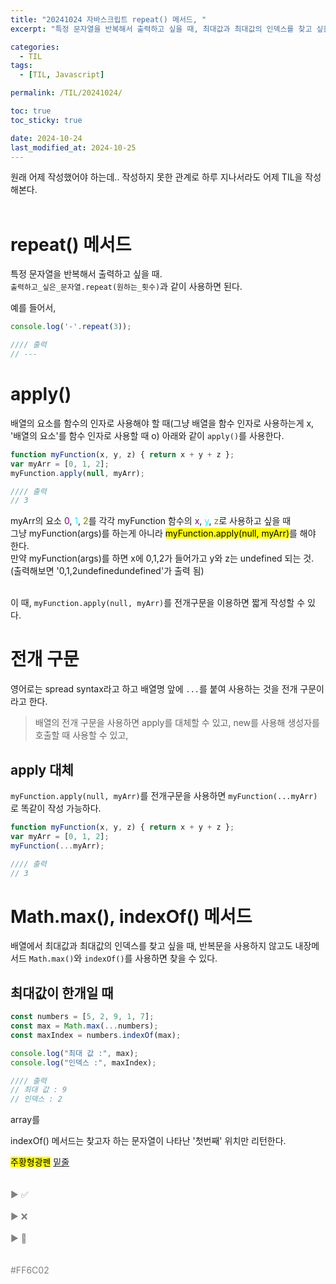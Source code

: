 ```yaml
---
title: "20241024 자바스크립트 repeat() 메서드, "
excerpt: "특정 문자열을 반복해서 출력하고 싶을 때, 최대값과 최대값의 인덱스를 찾고 싶을 때"

categories:
  - TIL
tags:
  - [TIL, Javascript]

permalink: /TIL/20241024/

toc: true
toc_sticky: true

date: 2024-10-24
last_modified_at: 2024-10-25
---
```


원래 어제 작성했어야 하는데.. 작성하지 못한 관계로 하루 지나서라도 어제 TIL을 작성해본다.<br><br>

# repeat() 메서드
특정 문자열을 반복해서 출력하고 싶을 때.<br>
```출력하고_싶은_문자열.repeat(원하는_횟수)```과 같이 사용하면 된다. <br>

예를 들어서,
```javascript
console.log('-'.repeat(3));

//// 출력
// ---
```
# apply()
배열의 요소를 함수의 인자로 사용해야 할 때(그냥 배열을 함수 인자로 사용하는게 x, '배열의 요소'를 함수 인자로 사용할 때 o) 아래와 같이 ```apply()```를 사용한다.<br>
```javascript
function myFunction(x, y, z) { return x + y + z };
var myArr = [0, 1, 2];
myFunction.apply(null, myArr);

//// 출력
// 3
```
myArr의 요소 <span style="color:purple">0</span>, <span style="color:aqua">1</span>, <span style="color:olive">2</span>를 
각각 myFunction 함수의 <span style="color:purple">x</span>, <span style="color:aqua">y</span>, <span style="color:olive">z</span>로 사용하고 싶을 때 <br>
그냥 myFunction(args)를 하는게 아니라 <mark>myFunction.apply(null, myArr)</mark>를 해야 한다.<br>
만약 myFunction(args)를 하면 x에 0,1,2가 들어가고 y와 z는 undefined 되는 것. (출력해보면 '0,1,2undefinedundefined'가 출력 됨)<br><br>


이 때, ```myFunction.apply(null, myArr)```를 전개구문을 이용하면 짧게 작성할 수 있다.<br>

# 전개 구문
영어로는 spread syntax라고 하고 배열명 앞에 ```...```를 붙여 사용하는 것을 전개 구문이라고 한다.<br>
> 배열의 
전개 구문을 사용하면 apply를 대체할 수 있고, new를 사용해 생성자를 호출할 때 사용할 수 있고, 

## apply 대체
```myFunction.apply(null, myArr)```를 전개구문을 사용하면 ```myFunction(...myArr)```로 똑같이 작성 가능하다.<br>

```javascript
function myFunction(x, y, z) { return x + y + z };
var myArr = [0, 1, 2];
myFunction(...myArr);

//// 출력
// 3
```




# Math.max(), indexOf() 메서드
배열에서 최대값과 최대값의 인덱스를 찾고 싶을 때, 반복문을 사용하지 않고도 내장메서드 ```Math.max()```와 ```indexOf()```를 사용하면 찾을 수 있다.<br>

## 최대값이 한개일 때
```javascript
const numbers = [5, 2, 9, 1, 7];
const max = Math.max(...numbers);
const maxIndex = numbers.indexOf(max);

console.log("최대 값 :", max);
console.log("인덱스 :", maxIndex);

//// 출력
// 최대 값 : 9
// 인덱스 : 2
```
array를 

indexOf() 메서드는 찾고자 하는 문자열이 나타난 '첫번째' 위치만 리턴한다.






<mark>주황형광펜</mark>
<ins>밑줄</ins>
<br>
<br><br>
<span style="color:gray">▶ ✅ <span><br><br>
<span style="color:gray">▶ ❌ <span><br><br>
<span style="color:gray">▶ 🔺 <span><br><br>
<a href="" target="_blank"></a><br>
#FF6C02
